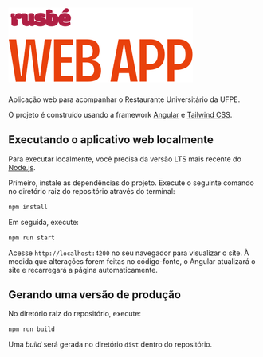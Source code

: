 # ![Rusbé Web App](/docs/logo.svg)

Aplicação web para acompanhar o Restaurante Universitário da UFPE.

O projeto é construído usando a framework [Angular](https://angular.dev/) e [Tailwind CSS](https://tailwindcss.com/).

## Executando o aplicativo web localmente

Para executar localmente, você precisa da versão LTS mais recente do [Node.js](https://nodejs.org).

Primeiro, instale as dependências do projeto. Execute o seguinte comando no diretório raiz do repositório através do terminal:

```bash
npm install
```

Em seguida, execute:

```bash
npm run start
```

Acesse `http://localhost:4200` no seu navegador para visualizar o site. À medida que alterações forem feitas no código-fonte, o Angular atualizará o site e recarregará a página automaticamente.

## Gerando uma versão de produção

No diretório raiz do repositório, execute:

```bash
npm run build
```

Uma _build_ será gerada no diretório `dist` dentro do repositório.
